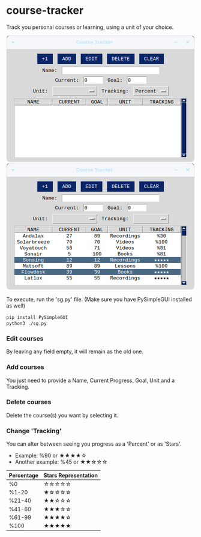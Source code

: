 # course-tracker
Track you personal courses or learning, using a unit of your choice.

![image](./App0.png)
![image](./App1.png)

To execute, run the 'sg.py' file. (Make sure you have PySimpleGUI installed as well)

```console
pip install PySimpleGUI
python3 ./sg.py
```
### Edit courses
By leaving any field empty, it will remain as the old one.
### Add courses
You just need to provide a Name, Current Progress, Goal, Unit and a Tracking.
### Delete courses
Delete the course(s) you want by selecting it.
### Change 'Tracking'
You can alter between seeing you progress as a 'Percent' or as 'Stars'.
- Example: %90 or ★★★★☆
- Another example: %45 or ★★☆☆☆

| Percentage | Stars Representation |
|---|---|
| %0 | ☆☆☆☆☆ |
| %1-20 | ★☆☆☆☆ |
| %21-40 | ★★☆☆☆ |
| %41-60 | ★★★☆☆ |
| %61-99 | ★★★★☆ |
| %100 | ★★★★★ |
